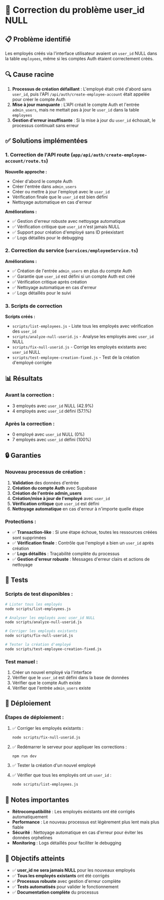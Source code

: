 # 🔧 Correction du problème user_id NULL

## 📋 **Problème identifié**

Les employés créés via l'interface utilisateur avaient un `user_id` NULL dans la table `employees`, même si les comptes Auth étaient correctement créés.

## 🔍 **Cause racine**

1. **Processus de création défaillant** : L'employé était créé d'abord sans `user_id`, puis l'API `/api/auth/create-employee-account` était appelée pour créer le compte Auth
2. **Mise à jour manquante** : L'API créait le compte Auth et l'entrée `admin_users`, mais ne mettait pas à jour le `user_id` dans la table `employees`
3. **Gestion d'erreur insuffisante** : Si la mise à jour du `user_id` échouait, le processus continuait sans erreur

## ✅ **Solutions implémentées**

### 1. **Correction de l'API route** (`app/api/auth/create-employee-account/route.ts`)

**Nouvelle approche :**
- Créer d'abord le compte Auth
- Créer l'entrée dans `admin_users`
- Créer ou mettre à jour l'employé avec le `user_id`
- Vérification finale que le `user_id` est bien défini
- Nettoyage automatique en cas d'erreur

**Améliorations :**
- ✅ Gestion d'erreur robuste avec nettoyage automatique
- ✅ Vérification critique que `user_id` n'est jamais NULL
- ✅ Support pour création d'employé sans ID préexistant
- ✅ Logs détaillés pour le debugging

### 2. **Correction du service** (`services/employeeService.ts`)

**Améliorations :**
- ✅ Création de l'entrée `admin_users` en plus du compte Auth
- ✅ Garantie que `user_id` est défini si un compte Auth est créé
- ✅ Vérification critique après création
- ✅ Nettoyage automatique en cas d'erreur
- ✅ Logs détaillés pour le suivi

### 3. **Scripts de correction**

**Scripts créés :**
- `scripts/list-employees.js` - Liste tous les employés avec vérification des `user_id`
- `scripts/analyze-null-userid.js` - Analyse les employés avec `user_id` NULL
- `scripts/fix-null-userid.js` - Corrige les employés existants avec `user_id` NULL
- `scripts/test-employee-creation-fixed.js` - Test de la création d'employé corrigée

## 📊 **Résultats**

### **Avant la correction :**
- 3 employés avec `user_id` NULL (42.9%)
- 4 employés avec `user_id` défini (57.1%)

### **Après la correction :**
- 0 employé avec `user_id` NULL (0%)
- 7 employés avec `user_id` défini (100%)

## 🔒 **Garanties**

### **Nouveau processus de création :**

1. **Validation** des données d'entrée
2. **Création du compte Auth** avec Supabase
3. **Création de l'entrée admin_users**
4. **Création/mise à jour de l'employé** avec `user_id`
5. **Vérification critique** que `user_id` est défini
6. **Nettoyage automatique** en cas d'erreur à n'importe quelle étape

### **Protections :**

- ✅ **Transaction-like** : Si une étape échoue, toutes les ressources créées sont supprimées
- ✅ **Vérification finale** : Contrôle que l'employé a bien un `user_id` après création
- ✅ **Logs détaillés** : Traçabilité complète du processus
- ✅ **Gestion d'erreur robuste** : Messages d'erreur clairs et actions de nettoyage

## 🧪 **Tests**

### **Scripts de test disponibles :**

```bash
# Lister tous les employés
node scripts/list-employees.js

# Analyser les employés avec user_id NULL
node scripts/analyze-null-userid.js

# Corriger les employés existants
node scripts/fix-null-userid.js

# Tester la création d'employé
node scripts/test-employee-creation-fixed.js
```

### **Test manuel :**

1. Créer un nouvel employé via l'interface
2. Vérifier que le `user_id` est défini dans la base de données
3. Vérifier que le compte Auth existe
4. Vérifier que l'entrée `admin_users` existe

## 🚀 **Déploiement**

### **Étapes de déploiement :**

1. ✅ Corriger les employés existants :
   ```bash
   node scripts/fix-null-userid.js
   ```

2. ✅ Redémarrer le serveur pour appliquer les corrections :
   ```bash
   npm run dev
   ```

3. ✅ Tester la création d'un nouvel employé

4. ✅ Vérifier que tous les employés ont un `user_id` :
   ```bash
   node scripts/list-employees.js
   ```

## 📝 **Notes importantes**

- **Rétrocompatibilité** : Les employés existants ont été corrigés automatiquement
- **Performance** : Le nouveau processus est légèrement plus lent mais plus fiable
- **Sécurité** : Nettoyage automatique en cas d'erreur pour éviter les données orphelines
- **Monitoring** : Logs détaillés pour faciliter le debugging

## 🎯 **Objectifs atteints**

- ✅ **user_id ne sera jamais NULL** pour les nouveaux employés
- ✅ **Tous les employés existants** ont été corrigés
- ✅ **Processus robuste** avec gestion d'erreur complète
- ✅ **Tests automatisés** pour valider le fonctionnement
- ✅ **Documentation complète** du processus 